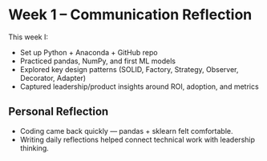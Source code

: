 
# Week 1 – Communication Reflection

This week I:
- Set up Python + Anaconda + GitHub repo
- Practiced pandas, NumPy, and first ML models
- Explored key design patterns (SOLID, Factory, Strategy, Observer, Decorator, Adapter)
- Captured leadership/product insights around ROI, adoption, and metrics

## Personal Reflection
- Coding came back quickly — pandas + sklearn felt comfortable.
- Writing daily reflections helped connect technical work with leadership thinking.

